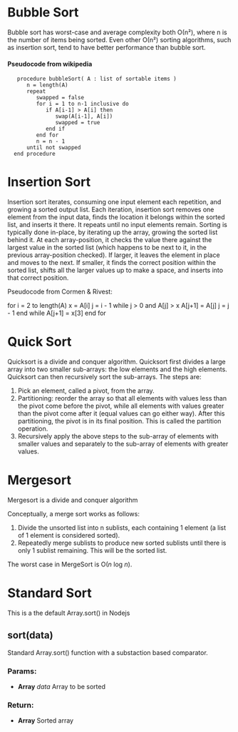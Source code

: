 

<!-- Start lib/Sorting/BubbleSort.js -->

# Bubble Sort

Bubble sort has worst-case and average complexity both О(n²), where n is the number of items being sorted.
Even other О(n²) sorting algorithms, such as insertion sort, tend to have better performance than bubble sort.

#### Pseudocode from wikipedia
       procedure bubbleSort( A : list of sortable items )
          n = length(A)
          repeat
             swapped = false
             for i = 1 to n-1 inclusive do
                if A[i-1] > A[i] then
                   swap(A[i-1], A[i])
                   swapped = true
                end if
             end for
             n = n - 1
          until not swapped
      end procedure

<!-- End lib/Sorting/BubbleSort.js -->

<!-- Start lib/Sorting/InsertionSort.js -->

# Insertion Sort
Insertion sort iterates, consuming one input element each repetition, and growing a sorted output list. Each iteration, insertion sort removes one element from the input data, finds the location it belongs within the sorted list, and inserts it there. It repeats until no input elements remain.
Sorting is typically done in-place, by iterating up the array, growing the sorted list behind it. At each array-position, it checks the value there against the largest value in the sorted list (which happens to be next to it, in the previous array-position checked). If larger, it leaves the element in place and moves to the next. If smaller, it finds the correct position within the sorted list, shifts all the larger values up to make a space, and inserts into that correct position.

Pseudocode from Cormen & Rivest:

  for i = 2 to length(A)
    x = A[i]
    j = i - 1
    while j > 0 and A[j] > x
        A[j+1] = A[j]
        j = j - 1
    end while
    A[j+1] = x[3]
  end for

<!-- End lib/Sorting/InsertionSort.js -->

<!-- Start lib/Sorting/QuickSort.js -->

# Quick Sort

Quicksort is a divide and conquer algorithm. Quicksort first divides a large array into two smaller sub-arrays: the low elements and the high elements. Quicksort can then recursively sort the sub-arrays.
The steps are:
 1. Pick an element, called a pivot, from the array.
 2. Partitioning: reorder the array so that all elements with values less than the pivot come before the pivot, while all elements with values greater than the pivot come after it (equal values can go either way). After this partitioning, the pivot is in its final position. This is called the partition operation.
 3. Recursively apply the above steps to the sub-array of elements with smaller values and separately to the sub-array of elements with greater values.

<!-- End lib/Sorting/QuickSort.js -->

<!-- Start lib/Sorting/MergeSort.js -->

# Mergesort

Mergesort is a divide and conquer algorithm

Conceptually, a merge sort works as follows:
 1. Divide the unsorted list into n sublists, each containing 1 element (a list of 1 element is considered sorted).
 2. Repeatedly merge sublists to produce new sorted sublists until there is only 1 sublist remaining. This will be the sorted list.

The worst case in MergeSort is O(*n* log *n*).

<!-- End lib/Sorting/MergeSort.js -->

<!-- Start lib/Sorting/StandardSort.js -->

# Standard Sort

This is a the default Array.sort() in Nodejs

## sort(data)

Standard Array.sort() function with a substaction based comparator.

### Params:

* **Array** *data* Array to be sorted

### Return:

* **Array** Sorted array

<!-- End lib/Sorting/StandardSort.js -->

